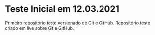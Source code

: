 # Teste Inicial em 12.03.2021
 Primeiro repositório teste versionado de Git e GitHub.
 Repositório teste criado em live sobre Git e GitHub.
